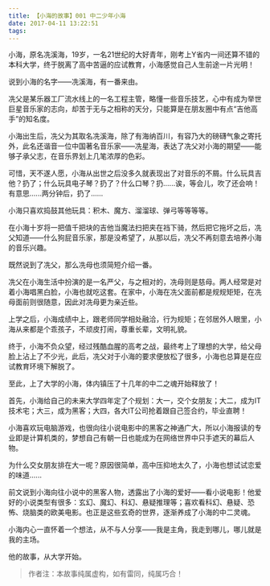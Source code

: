 ```yaml
---
title: 【小海的故事】001 中二少年小海
date: 2017-04-11 13:22:51
tags: 
---
```



小海，原名冼溪海，19岁，一名21世纪的大好青年，刚考上Y省内一间还算不错的本科大学，终于脱离了高中苦逼的应试教育，小海感觉自己人生前途一片光明！

说到小海的名字——冼溪海，有一番来由。

<!-- more -->

冼父是某乐器工厂流水线上的一名工程主管，略懂一些音乐技艺，心中有成为举世巨星音乐家的志向，却苦于无与之相称的天分，只能算是在朋友圈中有点“吉他高手”的知名度。

小海出生后，冼父为其取名冼溪海，除了有海纳百川，有容乃大的磅礴气象之寄托外，此名还谐音一位中国著名音乐家——冼星海，表达了冼父对小海的期望——能够子承父志，在音乐界划上几笔浓厚的色彩。

可惜，天不遂人愿，小海从出世之后没多久就表现出了对音乐的不屑。什么玩具吉他？扔了；什么玩具电子琴？扔了？什么口琴？扔......诶，等会儿，吹了还会响！有意思......两分钟后，扔了......

小海只喜欢捣鼓其他玩具：积木、魔方、溜溜球、弹弓等等等等。

在小海十岁将一把值千把块的吉他当魔法扫把夹在裆下骑，然后把它拖坏之后，冼父知道——什么狗屁音乐家，那是没希望了，从那以后，冼父不再刻意去培养小海的音乐兴趣。

既然说到了冼父，那么冼母也须简短介绍一番。

冼父在小海生活中扮演的是一名严父，与之相对的，冼母则是慈母。两人经常是对着小海唱黑白脸，小海也就吃这套。在家中，小海在冼父面前都是规规矩矩，在冼母面前则很随意，因此对冼母更为亲近些。

上学之后，小海成绩中上，跟老师同学相处融洽，行为规矩；在邻居外人眼里，小海从来都是个乖孩子，不顽皮打闹，尊重长辈，文明礼貌。

终于，小海不负众望，经过残酷血腥的高考之战，最终考上了理想的大学，给父母脸上沾上了不少光，此后，冼父对于小海的要求便放松了很多，小海也总算是在应试教育环境下解脱了。

至此，上了大学的小海，体内镇压了十几年的中二之魂开始释放了！

首先，小海给自己的未来大学四年定了个规划：大一，交个女朋友；大二，成为IT技术宅；大三，成为黑客；大四，各大IT公司抢着跟自己签合约，毕业直聘！

小海喜欢玩电脑游戏，也很向往小说电影中的黑客之神通广大，所以小海报读的专业即是计算机类的，梦想自己有朝一日也能成为在网络世界中只手遮天的幕后人物。

为什么交女朋友排在大一呢？原因很简单，高中压抑地太久了，小海也想试试恋爱的味道......

前文说到小海向往小说中的黑客人物，透露出了小海的爱好——看小说电影！他爱好的小说类型有很多：玄幻、魔幻、科幻、悬疑推理等；喜欢看科幻、悬疑、恐怖、烧脑类的欧美电影。也正是这些玄奇的世界，逐渐养成了小海的中二灵魂。

小海内心一直怀着一个想法，从不与人分享——我是主角，我走到哪儿，哪儿就是我的主场。

他的故事，从大学开始。


>作者注：本故事纯属虚构，如有雷同，纯属巧合！
